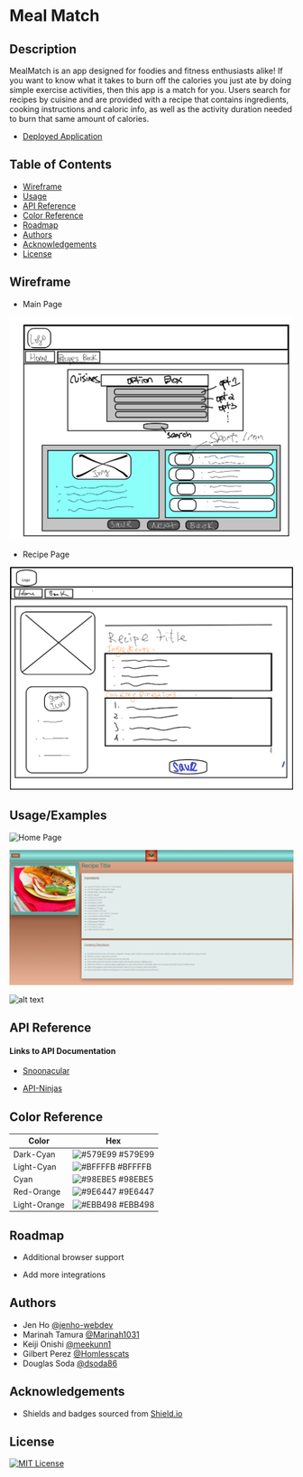 # Meal Match

## Description

MealMatch is an app designed for foodies and fitness enthusiasts alike! If you want to know what it takes to burn off the calories you just ate by doing simple exercise activities, then this app is a match for you. Users search for recipes by cuisine and are provided with a recipe that contains ingredients, cooking instructions and caloric info, as well as the activity duration needed to burn that same amount of calories. 

- [Deployed Application](https://jenho-webdev.github.io/MealMatch/)

## Table of Contents

- [Wireframe](#wireframe)
- [Usage](#usage)
- [API Reference](#api-reference)
- [Color Reference](#color-reference)
- [Roadmap](#roadmap)
- [Authors](#authors)
- [Acknowledgements](#acknowledgements)
- [License](#license)


## Wireframe
- Main Page


![Main Page](./assets/image/wireframe_mainpage.png)


- Recipe Page


![Recipe Page](./assets/image/RecipePage.png)


## Usage/Examples
![Home Page](./assets/image/)

![Recipe Details Page](./assets/image/recipe-details-screenshot.png)

![alt text](assets/images/demo.gif)





## API Reference

#### Links to API Documentation
 - [Snoonacular](https://spoonacular.com/food-api/docs)

 - [API-Ninjas](https://api-ninjas.com/api/caloriesburned)


## Color Reference

| Color             | Hex                                                                |
| ----------------- | ------------------------------------------------------------------ |
| Dark-Cyan | ![#579E99](https://via.placeholder.com/10/579E99?text=+) #579E99 |
| Light-Cyan | ![#BFFFFB](https://via.placeholder.com/10/BFFFFB?text=+) #BFFFFB |
| Cyan | ![#98EBE5](https://via.placeholder.com/10/98EBE5?text=+) #98EBE5 |
| Red-Orange | ![#9E6447](https://via.placeholder.com/10/9E6447?text=+) #9E6447 |
| Light-Orange| ![#EBB498](https://via.placeholder.com/10/EBB498?text=+) #EBB498 |



## Roadmap

- Additional browser support

- Add more integrations


## Authors

- Jen Ho [@jenho-webdev](https://github.com/jenho-webdev)
- Marinah Tamura [@Marinah1031](https://github.com/Marinah1031)
- Keiji Onishi [@meekunn1](https://github.com/meekunn1)
- Gilbert Perez [@Homlesscats](https://github.com/Homelesscats)
- Douglas Soda [@dsoda86](https://github.com/dsoda86)


## Acknowledgements
 
 - Shields and badges sourced from [Shield.io](https://shields.io/)


## License

[![MIT License](https://img.shields.io/badge/License-MIT-green.svg)](https://choosealicense.com/licenses/mit/)
